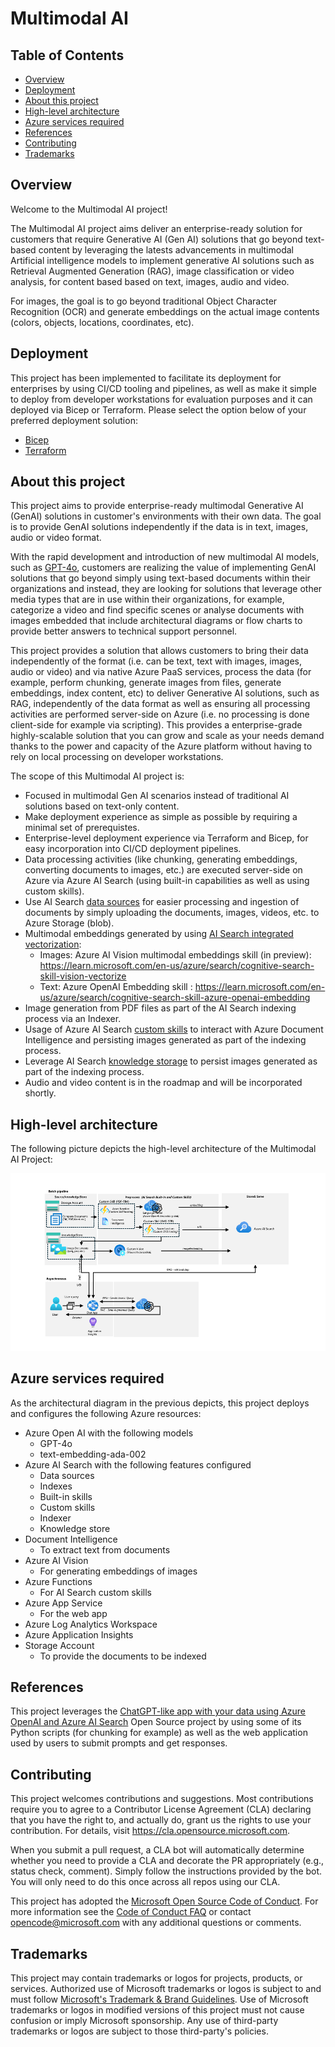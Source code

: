 # Multimodal AI

## Table of Contents

- [Overview](#overview)
- [Deployment](#deployment)
- [About this project](#whats-included)
- [High-level architecture](#high-level-architecture)
- [Azure services required](#azure-services-required)
- [References](#references)
- [Contributing](#contributing)
- [Trademarks](#trademarks)

## Overview

Welcome to the Multimodal AI project!

The Multimodal AI project aims deliver an enterprise-ready solution for customers that require Generative AI (Gen AI) solutions that go beyond text-based content by leveraging the latests advancements in multimodal Artificial intelligence models to implement generative AI solutions such as Retrieval Augmented Generation (RAG), image classification or video analysis, for content based based on text, images, audio and video.

For images, the goal is to go beyond traditional Object Character Recognition (OCR) and generate embeddings on the actual image contents (colors, objects, locations, coordinates, etc).

## Deployment

This project has been implemented to facilitate its deployment for enterprises by using CI/CD tooling and pipelines, as well as make it simple to deploy from developer workstations for evaluation purposes and it can deployed via Bicep or Terraform. Please select the option below of your preferred deployment solution:

- [Bicep](/deployment/bicep/readme.md)
- [Terraform](/deployment/terraform/)

## About this project

This project aims to provide enterprise-ready multimodal Generative AI (GenAI) solutions in customer's environments with their own data. The goal is to provide GenAI solutions independently if the data is in text, images, audio or video format.

With the rapid development and introduction of new multimodal AI models, such as [GPT-4o](https://openai.com/index/hello-gpt-4o/), customers are realizing the value of implementing GenAI solutions that go beyond simply using text-based documents within their organizations and instead, they are looking for solutions that leverage other media types that are in use within their organizations, for example, categorize a video and find specific scenes or analyse documents with images embedded that include architectural diagrams or flow charts to provide better answers to technical support personnel.

This project provides a solution that allows customers to bring their data independently of the format (i.e. can be text, text with images, images, audio or video) and via native Azure PaaS services, process the data (for example, perform chunking, generate images from files, generate embeddings, index content, etc) to deliver Generative AI solutions, such as RAG, independently of the data format as well as ensuring all processing activities are performed server-side on Azure (i.e. no processing is done client-side for example via scripting). This provides a enterprise-grade highly-scalable solution that you can grow and scale as your needs demand thanks to the power and capacity of the Azure platform without having to rely on local processing on developer workstations. 

The scope of this Multimodal AI project is:

- Focused in multimodal Gen AI scenarios instead of traditional AI solutions based on text-only  content.
- Make deployment experience as simple as possible by requiring a minimal set of prerequistes.
- Enterprise-level deployment experience via Terraform and Bicep, for easy incorporation into CI/CD deployment pipelines.
- Data processing activities (like chunking, generating embeddings, converting documents to images, etc.) are executed server-side on Azure via Azure AI Search (using built-in capabilities as well as using custom skills).
- Use AI Search [data sources](https://learn.microsoft.com/en-us/AZURE/search/search-data-sources-gallery) for easier processing and ingestion of documents by simply uploading the documents, images, videos, etc. to Azure Storage (blob).
- Multimodal embeddings generated by using [AI Search integrated vectorization](https://learn.microsoft.com/en-us/azure/search/vector-search-integrated-vectorization):
   - Images: Azure AI Vision multimodal embeddings skill (in preview): https://learn.microsoft.com/en-us/azure/search/cognitive-search-skill-vision-vectorize
   - Text: Azure OpenAI Embedding skill : https://learn.microsoft.com/en-us/azure/search/cognitive-search-skill-azure-openai-embedding
- Image generation from PDF files as part of the AI Search indexing process via an Indexer.
- Usage of Azure AI Search [custom skills](https://learn.microsoft.com/en-us/azure/search/cognitive-search-custom-skill-interface) to interact with Azure Document Intelligence and persisting images generated as part of the indexing process.
- Leverage AI Search [knowledge storage](https://learn.microsoft.com/en-us/azure/search/knowledge-store-concept-intro) to persist images generated as part of the indexing process.
- Audio and video content is in the roadmap and will be incorporated shortly.

## High-level architecture

The following picture depicts the high-level architecture of the Multimodal AI Project:

![High-level architecture](docs/images/high-level-architecture.png)

## Azure services required

As the architectural diagram in the previous depicts, this project deploys and configures the following Azure resources:

- Azure Open AI with the following models
   - GPT-4o
   - text-embedding-ada-002
- Azure AI Search with the following features configured
   - Data sources
   - Indexes
   - Built-in skills
   - Custom skills
   - Indexer
   - Knowledge store
- Document Intelligence
   - To extract text from documents
- Azure AI Vision
   - For generating embeddings of images
- Azure Functions
   - For AI Search custom skills
- Azure App Service
   - For the web app
- Azure Log Analytics Workspace
- Azure Application Insights
- Storage Account
   - To provide the documents to be indexed

## References

This project leverages the [ChatGPT-like app with your data using Azure OpenAI and Azure AI Search](https://github.com/Azure-Samples/azure-search-openai-demo) Open Source project by using some of its Python scripts (for chunking for example) as well as the web application used by users to submit prompts and get responses.

## Contributing

This project welcomes contributions and suggestions.  Most contributions require you to agree to a
Contributor License Agreement (CLA) declaring that you have the right to, and actually do, grant us
the rights to use your contribution. For details, visit https://cla.opensource.microsoft.com.

When you submit a pull request, a CLA bot will automatically determine whether you need to provide
a CLA and decorate the PR appropriately (e.g., status check, comment). Simply follow the instructions
provided by the bot. You will only need to do this once across all repos using our CLA.

This project has adopted the [Microsoft Open Source Code of Conduct](https://opensource.microsoft.com/codeofconduct/).
For more information see the [Code of Conduct FAQ](https://opensource.microsoft.com/codeofconduct/faq/) or
contact [opencode@microsoft.com](mailto:opencode@microsoft.com) with any additional questions or comments.

## Trademarks

This project may contain trademarks or logos for projects, products, or services. Authorized use of Microsoft 
trademarks or logos is subject to and must follow 
[Microsoft's Trademark & Brand Guidelines](https://www.microsoft.com/en-us/legal/intellectualproperty/trademarks/usage/general).
Use of Microsoft trademarks or logos in modified versions of this project must not cause confusion or imply Microsoft sponsorship.
Any use of third-party trademarks or logos are subject to those third-party's policies.

